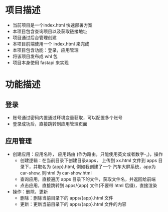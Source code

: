 # 项目描述
- 当前项目是一个index.html 快速部署方案
- 本项目包含查询项目以及获取链接地址
- 项目通过后台管理创建
- 本项目前端使用一个 index.html 来完成
- 本项目包含功能：登录，应用管理
- 将该项目发布成 whl 包
- 项目本身使用 fastapi 来实现

# 功能描述

## 登录
- 账号通过密码内置通过环境变量获取，可以配置多个账号
- 登录成功后，直接跳转到应用管理页面


## 应用管理
- 创建应用：应用名称， 应用路由 (作为路由，只能使用英文或者数字-_)，操作
    - 创建逻辑：在当前目录下创建目录apps， 上传到 xx.html 文件到 apps 目录下，并取名为 {app}.html, 例如我创建了一个 汽车大屏系统，app为 car-show, 则html 为 car-show.html
    - 查询应用，直接遍历 apps 目录下的文件，获取文件名，并返回给前端
    - 点击应用，直接跳转到 apps/{app} 文件(不要带 html 后缀)，直接渲染
- 操作：删除，更新
    - 删除：删除当前目录下的 apps/{app}.html 文件
    - 更新：更新当前目录下的 apps/{app}.html 文件的内容

